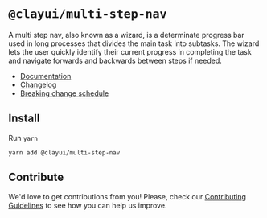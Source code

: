 # `@clayui/multi-step-nav`

A multi step nav, also known as a wizard, is a determinate progress bar used in long processes that divides the main task into subtasks. The wizard lets the user quickly identify their current progress in completing the task and navigate forwards and backwards between steps if needed.

-   [Documentation](https://clayui.com/docs/components/multi-step-nav.html)
-   [Changelog](./CHANGELOG.md)
-   [Breaking change schedule](./BREAKING.md)

## Install

Run `yarn`

```shell
yarn add @clayui/multi-step-nav
```

## Contribute

We'd love to get contributions from you! Please, check our [Contributing Guidelines](https://github.com/liferay/clay/blob/master/CONTRIBUTING.md) to see how you can help us improve.
